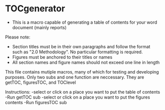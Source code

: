 # TOCgenerator

- This is a macro capable of generating a table of contents for your word document (mainly reports)

Please note: 
- Section titles must be in their own paragraphs and follow the format such as "2.0 Methodology". No particular formatting is required.
- Figures must be anchored to their titles or names
- All section names and figure names should not exceed one line in length

This file contains mutiple macros, many of which for testing and developing purposes. Only two subs and one function are neccessary. They are getTOC, figuresTOC, and TOClevel

Instructions:
-select or click on a place you want to put the table of contents 
-Run getTOC sub
-select or click on a place you want to put the figures contents
-Run figuresTOC sub
